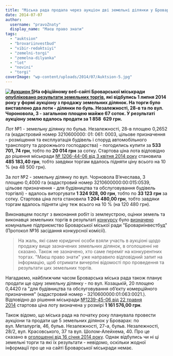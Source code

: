 ```yaml
---
title: "Міська рада продала через аукціон дві земельні ділянки у Броварах за 1,86 млн грн"
date: 2014-07-07
author: 
  username: "pravoZnaty"
  display_name: "Маєш право знати"
tags: 
  - "auktsion"
  - "brovariinvestbud"
  - "vibir-redaktsiyi"
  - "zemelni-torgi"
  - "zemelna-dilyanka"
  - "lot"
  - "novini"
  - "torgi"
coverImage: "wp-content/uploads/2014/07/Auktsion-5.jpg"
---
```


**[![Аукцион 5](https://mpz.brovary.org/wp-content/uploads/2014/07/Auktsion-5.jpg)](https://mpz.brovary.org/wp-content/uploads/2014/07/Auktsion-5.jpg)На офіційному веб-сайті Броварської міськради [опубліковано результати земельних торгів](http://docs.brovary.org/p12518/07.07.2014), які відбулись 1 липня 2014 року у формі аукціону з продажу земельних ділянок. На торги було виставлено два лоти - ділянки по буль. Незалежності, 28-в та по вул. Чороновола, 3 - загальною площею майже 67 соток. У результаті аукціону землю вдалось продати за 1 858  629 грн.**

Лот №1 - земельну ділянку по бульв. Незалежності, 28-в площею 0,2652 га (кадастровий номер 3210600000: 01: 061: 0003, цільове призначення - розміщення та експлуатація будівель і споруд автомобільного транспорту та дорожнього господарства) - погодились купити за **533 701, 74** **грн**, тобто по **20 014 грн** за сотку. Стартова ціна лота відповідно до рішення міськради [№ 1206-44-06 від 3 квітня 2014 року](http://docs.brovary.org/p11394/03.04.2014/1206-44-06) становила **485 183,40 грн**, тобто завдяки торгам вдалось підняти ціну всього на 10 % (на 48 500 грн).

За лот №2 - земельну ділянку по вул. Чорновола В’ячеслава, 3 площею 0,4000 га (кадастровий номер 3210600000:00:015:0539, цільове призначення - для будівництва та обслуговування будівель торгівлі) - вдалось виторгувати **1 324 928, 00 грн**, тобто по **33 123** **грн** за сотку. Стартова ціна лота становила **1 204 480,00 грн**, тобто завдяки торгам вдалось підняти ціну теж всього на 10 % (на 120 480 грн).

Виконавцем послуг з виконання робіт із землеустрою, оцінки земель та виконавця земельних торгів в результаті [конкурсу](http://docs.brovary.org/p11454/15.04.2014) було [визначено](http://docs.brovary.org/p12518/07.07.2014) комунальне підприємство Броварської міської ради "Бровариінвестбуд" (Протокол №16 засідання конкурсної комісії).

> На жаль, які саме юридичні особи взяли участь в аукціоні щодо продажу вище зазначених земельних ділянок, в оголошенні не сказано. Також не зазначено, хто саме переміг на конкурентних торгах. "Маєш право знати" уже направило відповідний запит на інформацію, щоб отримати вичерпні відомості про проведення та результати цих земельних торгів.

Нагадаємо, найближчим часом Броварська міська рада також планує продати ще одну земельну ділянку - по вул. Козацькій, 20 площею 0,4420 га "для будівництва та обслуговування об’єкту комерційного призначення" (кадастровий номер - 3210600000:01:063:0021.). Відповідно до рішення міськради [№1239-45-06 від](http://docs.brovary.org/p11976/22.05.2014/1239-45-06) [22 травня 2014](http://docs.brovary.org/p11976/22.05.2014/1239-45-06) стартова ціна лоту визначена у розмірі **1 161 576,00 грн**.

Також відомо, що міська рада на початку року планувала провести аукціони та продати ще 5 земельних ділянок у Броварах: по вул. Металургів, 46, бульв. Незалежності, 27-а, бульв. Незалежності, 28/2, вул. Красовського, 37 та вул. Шолом-Алейхема, 40. Про це сказано в [оголошенні від 16 січня 2014 року](http://docs.brovary.org/p10995/16.01.2014). Однак відбулись чи ні ці земельні торги та які їх результати - невідомо, оскільки жодної інформації про це на сайті Броварської міськради немає.
